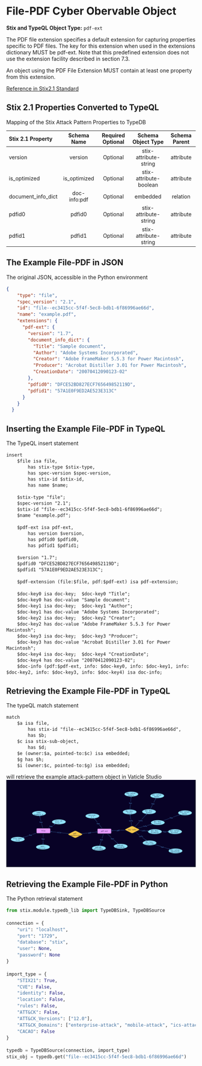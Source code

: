# File-PDF Cyber Obervable Object

**Stix and TypeQL Object Type:**  `pdf-ext`

The PDF file extension specifies a default extension for capturing properties specific to PDF files. The key for this extension when used in the extensions dictionary MUST be pdf-ext. Note that this predefined extension does not use the extension facility described in section 7.3.


An object using the PDF File Extension MUST contain at least one property from this extension.

[Reference in Stix2.1 Standard](https://docs.oasis-open.org/cti/stix/v2.1/os/stix-v2.1-os.html#_8xmpb2ghp9km)
## Stix 2.1 Properties Converted to TypeQL
Mapping of the Stix Attack Pattern Properties to TypeDB

|  Stix 2.1 Property    |           Schema Name             | Required  Optional  |      Schema Object Type | Schema Parent  |
|:--------------------|:--------------------------------:|:------------------:|:------------------------:|:-------------:|
| version |version |      Optional       |  stix-attribute-string    |   attribute    |
| is_optimized |is_optimized |      Optional       |  stix-attribute-boolean    |   attribute    |
| document_info_dict |doc-info:pdf |      Optional       |   embedded     |relation |
| pdfid0 |pdfid0 |      Optional       |  stix-attribute-string    |   attribute    |
| pdfid1 |pdfid1 |      Optional       |  stix-attribute-string    |   attribute    |

## The Example File-PDF in JSON
The original JSON, accessible in the Python environment
```json
{
    "type": "file",  
    "spec_version": "2.1",  
    "id": "file--ec3415cc-5f4f-5ec8-bdb1-6f86996ae66d",  
    "name": "example.pdf",  
    "extensions": {  
      "pdf-ext": {  
        "version": "1.7",  
        "document_info_dict": {  
          "Title": "Sample document",  
          "Author": "Adobe Systems Incorporated",  
          "Creator": "Adobe FrameMaker 5.5.3 for Power Macintosh",  
          "Producer": "Acrobat Distiller 3.01 for Power Macintosh",  
          "CreationDate": "20070412090123-02"  
        },  
        "pdfid0": "DFCE52BD827ECF765649852119D",  
        "pdfid1": "57A1E0F9ED2AE523E313C"  
      }  
    }  
  }
```


## Inserting the Example File-PDF in TypeQL
The TypeQL insert statement
```typeql
insert 
    $file isa file,
        has stix-type $stix-type,
        has spec-version $spec-version,
        has stix-id $stix-id,
        has name $name;
    
    $stix-type "file";
    $spec-version "2.1";
    $stix-id "file--ec3415cc-5f4f-5ec8-bdb1-6f86996ae66d";
    $name "example.pdf";
    
    $pdf-ext isa pdf-ext,
        has version $version,
        has pdfid0 $pdfid0,
        has pdfid1 $pdfid1;
    
    $version "1.7";
    $pdfid0 "DFCE52BD827ECF765649852119D";
    $pdfid1 "57A1E0F9ED2AE523E313C";
    
    $pdf-extension (file:$file, pdf:$pdf-ext) isa pdf-extension;
    
    $doc-key0 isa doc-key;  $doc-key0 "Title";
    $doc-key0 has doc-value "Sample document";
    $doc-key1 isa doc-key;  $doc-key1 "Author";
    $doc-key1 has doc-value "Adobe Systems Incorporated";
    $doc-key2 isa doc-key;  $doc-key2 "Creator";
    $doc-key2 has doc-value "Adobe FrameMaker 5.5.3 for Power Macintosh";
    $doc-key3 isa doc-key;  $doc-key3 "Producer";
    $doc-key3 has doc-value "Acrobat Distiller 3.01 for Power Macintosh";
    $doc-key4 isa doc-key;  $doc-key4 "CreationDate";
    $doc-key4 has doc-value "20070412090123-02";
    $doc-info (pdf:$pdf-ext, info: $doc-key0, info: $doc-key1, info: $doc-key2, info: $doc-key3, info: $doc-key4) isa doc-info;
```

## Retrieving the Example File-PDF in TypeQL
The typeQL match statement

```typeql
match
    $a isa file,
        has stix-id "file--ec3415cc-5f4f-5ec8-bdb1-6f86996ae66d",
        has $b;
    $c isa stix-sub-object,
        has $d;
    $e (owner:$a, pointed-to:$c) isa embedded;
    $g has $h;
    $i (owner:$c, pointed-to:$g) isa embedded;
```


will retrieve the example attack-pattern object in Vaticle Studio
![File-PDF Example](./img/file-pdf.png)

## Retrieving the Example File-PDF  in Python
The Python retrieval statement

```python
from stix.module.typedb_lib import TypeDBSink, TypeDBSource

connection = {
    "uri": "localhost",
    "port": "1729",
    "database": "stix",
    "user": None,
    "password": None
}

import_type = {
    "STIX21": True,
    "CVE": False,
    "identity": False,
    "location": False,
    "rules": False,
    "ATT&CK": False,
    "ATT&CK_Versions": ["12.0"],
    "ATT&CK_Domains": ["enterprise-attack", "mobile-attack", "ics-attack"],
    "CACAO": False
}

typedb = TypeDBSource(connection, import_type)
stix_obj = typedb.get("file--ec3415cc-5f4f-5ec8-bdb1-6f86996ae66d")
```

